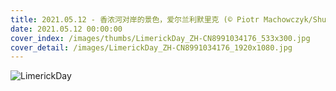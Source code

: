 ```yaml
---
title: 2021.05.12 - 香浓河对岸的景色，爱尔兰利默里克 (© Piotr Machowczyk/Shutterstock)
date: 2021.05.12 00:00:00
cover_index: /images/thumbs/LimerickDay_ZH-CN8991034176_533x300.jpg
cover_detail: /images/LimerickDay_ZH-CN8991034176_1920x1080.jpg
---
```


![LimerickDay](/images/LimerickDay_ZH-CN8991034176_1920x1080.jpg)
